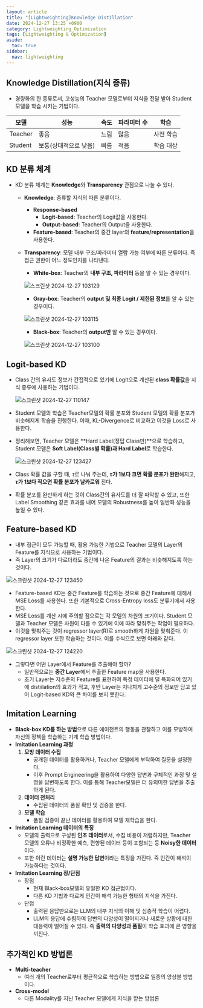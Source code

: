 ```yaml
---
layout: article
title: "[Lightweighting]Knowledge Distillation"
date: 2024-12-27 13:25 +0900
category: Lightweighting_Optimization
tags: [Lightweighting & Optimization]
aside:
  toc: true
sidebar:
  nav: lightweighting
---
```

## Knowledge Distillation(지식 증류)

- 경량화의 한 종류로서, 고성능의 Teacher 모델로부터 지식을 전달 받아 Student 모델을 학습 시키는 기법이다.

| **모델** | **성능** | **속도** | **파라미터 수** | **학습** |
| --- | --- | --- | --- | --- |
| Teacher | 좋음 | 느림 | 많음 | 사전 학습 |
| Student | 보통(상대적으로 낮음) | 빠름 | 적음 | 학습 대상 |

## KD 분류 체계

- KD 분류 체계는 **Knowledge**와 **Transparency** 관점으로 나눌 수 있다.
    - **Knowledge**: 증류할 지식의 따른 분류이다.
        - **Response-based**
            - **Logit-based**: Teacher의 Logit값을 사용한다.
            - **Output-based**: Teacher의 Output을 사용한다.
        - **Feature-based**: Teacher의 중간 layer의 **feature/representation**을 사용한다.
    - **Transparency**: 모델 내부 구조/파라미터 열람 가능 여부에 따른 분류이다. 즉 접근 권한이 어느 정도인지를 나타낸다.
        - **White-box**: Teacher의 **내부 구조, 파라미터** 등을 알 수 있는 경우이다.
        
        ![스크린샷 2024-12-27 103129](https://github.com/user-attachments/assets/b8398baa-f0b3-4454-a39a-fa4efcb4b988)
        
        - **Gray-box**: Teacher의 **output 및 최종 Logit / 제한된 정보**를 알 수 있는 경우이다.
        
        ![스크린샷 2024-12-27 103115](https://github.com/user-attachments/assets/9dd055c6-368e-43e9-9d6f-b18c786c3661)

        - **Black-box**: Teacher의 **output만** 알 수 있는 경우이다.
        
        ![스크린샷 2024-12-27 103100](https://github.com/user-attachments/assets/720895b2-3546-419b-b430-08309da2eb04)
        

## Logit-based KD

- Class 간의 유사도 정보가 간접적으로 있기에 Logit으로 계산된 **class 확률값**을 지식 증류에 사용하는 기법이다.
    
    ![스크린샷 2024-12-27 110147](https://github.com/user-attachments/assets/5f2ecf13-03d6-4cb1-8fab-0ed0afe49e17)
    
- Student 모델의 학습은 Teacher모델의 확률 분포와 Student 모델의 확률 분포가 비슷해지게 학습을 진행한다. 이때, KL-Divergence로 비교하고 이것을 Loss로 사용한다.
- 정리해보면, Teacher 모델은 **Hard Label(정답 Class만)**으로 학습하고, Student 모델은 **Soft Label(Class별 확률)과 Hard Label**로 학습한다.
    
    ![스크린샷 2024-12-27 123427](https://github.com/user-attachments/assets/1b2a8d83-aec5-4040-9a93-2a02e8fa51a1)
    
- Class 확률 값을 구할 때, $\tau$로 나눠 주는데, **$\tau$가 1보다 크면 확률 분포가 완만**해지고, **$\tau$가 1보다 작으면 확률 분포가 날카로워** 진다.
- 확률 분포를 완만하게 하는 것이 Class간의 유사도를 더 잘 파악할 수 있고, 또한 Label Smoothing 같은 효과를 내어 모델의 Robustness를 높여 일반화 성능을 높일 수 있다.

## Feature-based KD

- 내부 접근이 모두 가능할 때, 활용 가능한 기법으로 Teacher 모델의 Layer의 Feature를 지식으로 사용하는 기법이다.
- 즉 Layer의 크기가 다르더라도 중간에 나온 Feature의 결과는 비슷해지도록 하는 것이다.

![스크린샷 2024-12-27 123450](https://github.com/user-attachments/assets/481189cf-8476-4012-b9b2-b7c08d9398ab)

- Feature-based KD는 중간 Feature를 학습하는 것으로 중간 Feature에 대해서 MSE Loss를 사용한다. 또한 기본적으로 Cross-Entropy loss도 분류기에서 사용한다.
- MSE Loss를 계산 시에 주의할 점으로는 각 모델의 차원의 크기이다. Student 모델과 Teacher 모델은 차원이 다를 수 있기에 이에 따라 맞춰주는 작업이 필요하다.
- 이것을 맞춰주는 것이 regressor layer(R)로 smooth하게 차원을 맞춰준다. 이 regressor layer 또한 학습하는 것이다. 이를 수식으로 보면 아래와 같다.

![스크린샷 2024-12-27 124220](https://github.com/user-attachments/assets/4be2b86e-00e1-4a67-b54d-2e51e0398306)

- 그렇다면 어떤 Layer에서 Feature를 추출해야 할까?
    - 일반적으로는 **중간 Layer**에서 추출한 Feature map을 사용한다.
    - 초기 Layer는 저수준의 Feature를 표현하여 특정 데이터에 덜 특화되어 있기에 distiilation의 효과가 적고, 후반 Layer는 지나치게 고수준의 정보만 담고 있어 Logit-based KD와 큰 차이를 보지 못한다.

## Imitation Learning

- **Black-box KD를 하는 방법**으로 다른 에이전트의 행동을 관찰하고 이를 모방하여 자신의 정책을 학습하는 기계 학습 방법이다.
- **Imitation Learning 과정**
    1. **모방 데이터 수집**
        - 공개된 데이터를 활용하거나, Teacher 모델에게 부탁하여 질문을 설정한다.
        - 이후 Prompt Engineering을 활용하여 다양한 답변과 구체적인 과정 및 설명을 답변하도록 한다. 이를 통해 Teacher모델은 더 유의미한 답변을 추출하게 된다.
    2. **데이터 전처리**
        - 수집된 데이터의 품질 확인 및 검증을 한다.
    3. **모델 학습**
        - 품질 검증이 끝난 데이터를 활용하여 모델 재학습을 한다.
- **Imitation Learning 데이터의 특징**
    - 모델의 출력으로 구성된 **인조 데이터**로서, 수집 비용이 저렴하지만, Teacher 모델의 오류나 비정확한 예측, 편향된 데이터 등이 포함되는 등 **Noisy한 데이터**이다.
    - 또한 이런 데이터는 **설명 가능한 답변**이라는 특징을 가진다. 즉 인간이 해석이 가능하다는 것이다.
- **Imitation Learning 장/단점**
    - 장점
        - 현재 Black-box모델의 유일한 KD 접근법이다.
        - 다른 KD 기법과 다르게 인간이 해석 가능한 형태의 지식을 가진다.
    - 단점
        - 출력된 응답만으로는 LLM의 내부 지식의 이해 및 심층적 학습이 어렵다.
        - LLM의 응답에 수렴하여 답변의 다양성이 떨어지거나 새로운 상황에 대한 대응력이 떨어질 수 있다. 즉 **출력의 다양성과 품질**이 학습 효과에 큰 영향을 끼친다.

## 추가적인 KD 방법론

- **Multi-teacher**
    - 여러 개의 Teacher로부터 평균적으로 학습하는 방법으로 일종의 앙상블 방법이다.
- **Cross-model**
    - 다른 Modality를 지닌 Teacher 모델에게 지식을 받는 방법론
